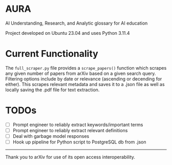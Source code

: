 # AURA
AI Understanding, Research, and Analytic glossary for AI education

Project developed on Ubuntu 23.04 and uses Python 3.11.4

# Current Functionality
The `full_scraper.py` file provides a `scrape_papers()` function which scrapes any given number of papers from arXiv based on a given search query. Filtering options include by date or relevance (ascending or decending for either). This scrapes relevant metadata and saves it to a .json file as well as locally saving the .pdf file for text extraction.

# TODOs
- [ ] Prompt engineer to reliably extract keywords/important terms
- [ ] Prompt engineer to reliably extract relevant definitions
- [ ] Deal with garbage model responses
- [ ] Hook up pipeline for Python script to PostgreSQL db from .json

---
Thank you to arXiv for use of its open access interoperability.
